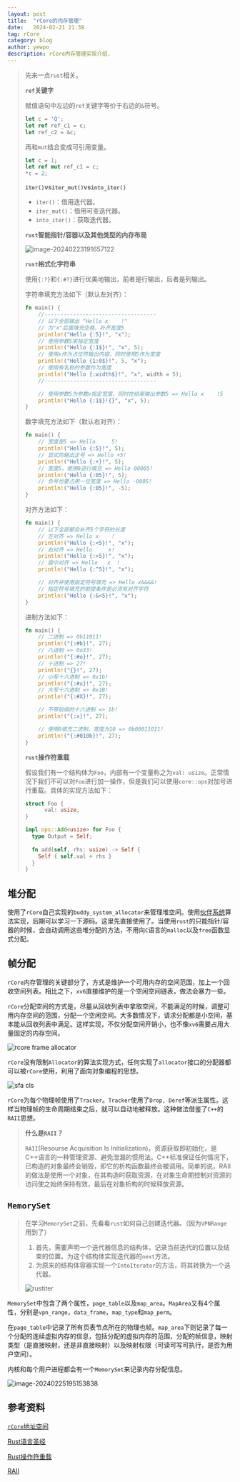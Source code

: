 ```yaml
---
layout: post
title:  "rCore的内存管理"
date:   2024-02-21 21:38
tag: rCore
category: blog
author: yewpo
description: rCore内存管理实现介绍.
---
```

> 先来一点`rust`相关。
>
> **`ref`关键字**
>
> 赋值语句中左边的`ref`关键字等价于右边的`&`符号。
>
> ```rust
> let c = 'Q';
> let ref ref_c1 = c;
> let ref_c2 = &c;
> ```
>
> 再和`mut`结合变成可引用变量。
>
> ```rust
> let c = 1;
> let ref mut ref_c1 = c;
> *c = 2;
> ```
>
> **`iter()`vs`iter_mut()`vs`into_iter()`**
>
> - `iter()`：借用迭代器。
> - `iter_mut()`：借用可变迭代器。
> - `into_iter()`：获取迭代器。
>
> **`rust`智能指针/容器以及其他类型的内存布局**
>
> ![image-20240223191657122](https://raw.githubusercontent.com/YEWPO/yewpoblogonlinePic/main/image-20240223191657122.png)
>
> **`rust`格式化字符串**
>
> 使用`{:?}`和`{:#?}`进行优美地输出，前者是行输出，后者是列输出。
>
> 字符串填充方法如下（默认左对齐）：
>
> ```rust
> fn main() {
>     //-----------------------------------
>     // 以下全部输出 "Hello x    !"
>     // 为"x"后面填充空格，补齐宽度5
>     println!("Hello {:5}!", "x");
>     // 使用参数5来指定宽度
>     println!("Hello {:1$}!", "x", 5);
>     // 使用x作为占位符输出内容，同时使用5作为宽度
>     println!("Hello {1:0$}!", 5, "x");
>     // 使用有名称的参数作为宽度
>     println!("Hello {:width$}!", "x", width = 5);
>     //-----------------------------------
> 
>     // 使用参数5为参数x指定宽度，同时在结尾输出参数5 => Hello x    !5
>     println!("Hello {:1$}!{}", "x", 5);
> }
> ```
>
> 数字填充方法如下（默认右对齐）：
>
> ```rust
> fn main() {
>     // 宽度是5 => Hello     5!
>     println!("Hello {:5}!", 5);
>     // 显式的输出正号 => Hello +5!
>     println!("Hello {:+}!", 5);
>     // 宽度5，使用0进行填充 => Hello 00005!
>     println!("Hello {:05}!", 5);
>     // 负号也要占用一位宽度 => Hello -0005!
>     println!("Hello {:05}!", -5);
> }
> ```
>
> 对齐方法如下：
>
> ```rust
> fn main() {
>     // 以下全部都会补齐5个字符的长度
>     // 左对齐 => Hello x    !
>     println!("Hello {:<5}!", "x");
>     // 右对齐 => Hello     x!
>     println!("Hello {:>5}!", "x");
>     // 居中对齐 => Hello   x  !
>     println!("Hello {:^5}!", "x");
> 
>     // 对齐并使用指定符号填充 => Hello x&&&&!
>     // 指定符号填充的前提条件是必须有对齐字符
>     println!("Hello {:&<5}!", "x");
> }
> ```
>
> 进制方法如下：
>
> ```rust
> fn main() {
>     // 二进制 => 0b11011!
>     println!("{:#b}!", 27);
>     // 八进制 => 0o33!
>     println!("{:#o}!", 27);
>     // 十进制 => 27!
>     println!("{}!", 27);
>     // 小写十六进制 => 0x1b!
>     println!("{:#x}!", 27);
>     // 大写十六进制 => 0x1B!
>     println!("{:#X}!", 27);
> 
>     // 不带前缀的十六进制 => 1b!
>     println!("{:x}!", 27);
> 
>     // 使用0填充二进制，宽度为10 => 0b00011011!
>     println!("{:#010b}!", 27);
> }
> ```
>
> **`rust`操作符重载**
>
> 假设我们有一个结构体为`Foo`，内部有一个变量称之为`val: usize`。正常情况下我们不可以对`Foo`进行加一操作，但是我们可以使用`core::ops`对加号进行重载。具体的实现方法如下：
>
> ```rust
> struct Foo {
>   	val: usize,
> }
> 
> impl ops::Add<usize> for Foo {
>   type Output = Self;
>   
>   fn add(self, rhs: usize) -> Self {
>     Self { self.val + rhs }
>   }
> }
> ```

## 堆分配

使用了`rCore`自己实现的`buddy_system_allocator`来管理堆空间。使用[伙伴系统](https://github.com/rcore-os/buddy_system_allocator)算法实现，后期可以学习一下源码。这里先直接使用了。当使用`rust`的只能指针/容器的时候，会自动调用这些堆分配的方法，不用向`C`语言的`malloc`以及`free`函数显式分配。

## 帧分配

`rCore`内存管理的关键部分了，方式是维护一个可用内存的空间范围，加上一个回收空间列表。相比之下，`xv6`直接维护的是一个空闲空间链表，做法会暴力一些。

`rCore`分配空间的方式是，尽量从回收列表中拿取空间，不能满足的时候，调整可用内存空间的范围，分配一个空闲空间。大多数情况下，请求分配都是小空间，基本能从回收列表中满足。这样实现，不仅分配空间开销小，也不像`xv6`需要占用大量固定的内存空间。

![rcore frame allocator](https://raw.githubusercontent.com/YEWPO/yewpoblogonlinePic/main/rcore%20frame%20allocator.jpg)

`rCore`没有限制`Allocator`的算法实现方式，任何实现了`allocator`接口的分配器都可以被`rCore`使用，利用了面向对象编程的思想。

![sfa cls](https://raw.githubusercontent.com/YEWPO/yewpoblogonlinePic/main/sfa%20cls.jpg)

`rCore`为每个物理帧使用了`Tracker`。`Tracker`使用了`Drop, Deref`等派生属性。这样当物理帧的生命周期结束之后，就可以自动地被释放。这种做法借鉴了`C++`的`RAII`思想。

> **什么是`RAII`？**
>
> `RAII`(Resourse Acquisition Is Initialization)，资源获取即初始化，是C++语言的一种管理资源、避免泄漏的惯用法。C++标准保证任何情况下，已构造的对象最终会销毁，即它的析构函数最终会被调用。简单的说，RAII 的做法是使用一个对象，在其构造时获取资源，在对象生命期控制对资源的访问使之始终保持有效，最后在对象析构的时候释放资源。

## `MemorySet`

> 在学习`MemorySet`之前，先看看`rust`如何自己创建迭代器。（因为`VPNRange`用到了）
>
> 1. 首先，需要声明一个迭代器信息的结构体，记录当前迭代的位置以及结束的位置。为这个结构体实现迭代器的`next`方法。
> 2. 为原来的结构体容器实现一个`IntoIterator`的方法，将其转换为一个迭代器。
>
> ![rustiter](https://raw.githubusercontent.com/YEWPO/yewpoblogonlinePic/main/rustiter.jpg)

`MemorySet`中包含了两个属性，`page_table`以及`map_area`。`MapArea`又有4个属性，分别是`vpn_range`，`data_frame`，`map_type`和`map_perm`。

在`page_table`中记录了所有页表节点所在的物理也帧。`map_area`下则记录了每一个分配的连续虚拟内存的信息，包括分配的虚拟内存的范围，分配的帧信息，映射类型（是直接映射，还是非直接映射）以及映射权限（可读可写可执行，是否为用户空间）。

内核和每个用户进程都会有一个`MemorySet`来记录内存分配信息。

![image-20240225195153838](https://raw.githubusercontent.com/YEWPO/yewpoblogonlinePic/main/image-20240225195153838.png)

## 参考资料

[`rCore`地址空间](https://rcore-os.cn/rCore-Tutorial-Book-v3/chapter4/index.html)

[Rust语言圣经](https://course.rs/basic/formatted-output.html)

[Rust操作符重载](https://doc.rust-lang.org/rust-by-example/trait/ops.html)

[RAII](https://www.cnblogs.com/The-explosion/p/15676531.html)
